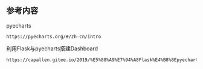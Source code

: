 ## 参考内容

pyecharts

    https://pyecharts.org/#/zh-cn/intro

利用Flask与pyecharts搭建Dashboard

    https://capallen.gitee.io/2019/%E5%88%A9%E7%94%A8Flask%E4%B8%8Epyecharts%E6%90%AD%E5%BB%BADashboard.html